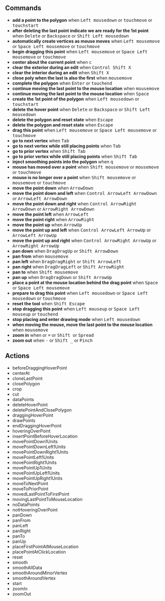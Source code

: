 ## Commands

-   <b>add a point to the polygon</b>
    when <kbd>Left mousedown</kbd> or <kbd>touchmove</kbd> or <kbd>touchstart</kbd>
-   <b>after deleting the last point indicate we are ready for the 1st point</b>
    when <kbd>Delete</kbd> or <kbd>Backspace</kbd> or <kbd>Shift Left mousedown</kbd>
-   <b>automatically create vertices as mouse moves</b>
    when <kbd>Left mousemove</kbd> or <kbd>Space Left mousemove</kbd> or <kbd>touchmove</kbd>
-   <b>begin dragging this point</b>
    when <kbd>Left mousemove</kbd> or <kbd>Space Left mousemove</kbd> or <kbd>touchmove</kbd>
-   <b>center about the current point</b>
    when <kbd>c</kbd>
-   <b>clear the exterior during an edit</b>
    when <kbd>Control Shift X</kbd>
-   <b>clear the interior during an edit</b>
    when <kbd>Shift X</kbd>
-   <b>close poly when the last is also the first</b>
    when <kbd>mousemove</kbd>
-   <b>complete the polygon</b>
    when <kbd>Enter</kbd> or <kbd>touchend</kbd>
-   <b>continue moving the last point to the mouse location</b>
    when <kbd>mousemove</kbd>
-   <b>continue moving the last point to the mouse location</b>
    when <kbd>Space</kbd>
-   <b>create the 1st point of the polygon</b>
    when <kbd>Left mousedown</kbd> or <kbd>touchstart</kbd>
-   <b>delete the hover point</b>
    when <kbd>Delete</kbd> or <kbd>Backspace</kbd> or <kbd>Shift Left mousedown</kbd>
-   <b>delete the polygon and reset state</b>
    when <kbd>Escape</kbd>
-   <b>delete the polygon and reset state</b>
    when <kbd>Escape</kbd>
-   <b>drag this point</b>
    when <kbd>Left mousemove</kbd> or <kbd>Space Left mousemove</kbd> or <kbd>touchmove</kbd>
-   <b>go to next vertex</b>
    when <kbd>Tab</kbd>
-   <b>go to next vertex while still placing points</b>
    when <kbd>Tab</kbd>
-   <b>go to prior vertex</b>
    when <kbd>Shift Tab</kbd>
-   <b>go to prior vertex while still placing points</b>
    when <kbd>Shift Tab</kbd>
-   <b>inject smoothing points into the polygon</b>
    when <kbd>q</kbd>
-   <b>mouse has moved over a point</b>
    when <kbd>Shift mousemove</kbd> or <kbd>mousemove</kbd> or <kbd>touchmove</kbd>
-   <b>mouse is no longer over a point</b>
    when <kbd>Shift mousemove</kbd> or <kbd>mousemove</kbd> or <kbd>touchmove</kbd>
-   <b>move the point down</b>
    when <kbd>ArrowDown</kbd>
-   <b>move the point down and left</b>
    when <kbd>Control ArrowLeft ArrowDown</kbd> or <kbd>ArrowLeft ArrowDown</kbd>
-   <b>move the point down and right</b>
    when <kbd>Control ArrowRight ArrowDown</kbd> or <kbd>ArrowRight ArrowDown</kbd>
-   <b>move the point left</b>
    when <kbd>ArrowLeft</kbd>
-   <b>move the point right</b>
    when <kbd>ArrowRight</kbd>
-   <b>move the point up</b>
    when <kbd>ArrowUp</kbd>
-   <b>move the point up and left</b>
    when <kbd>Control ArrowLeft ArrowUp</kbd> or <kbd>ArrowLeft ArrowUp</kbd>
-   <b>move the point up and right</b>
    when <kbd>Control ArrowRight ArrowUp</kbd> or <kbd>ArrowRight ArrowUp</kbd>
-   <b>pan down</b>
    when <kbd>DragDragUp</kbd> or <kbd>Shift ArrowDown</kbd>
-   <b>pan from</b>
    when <kbd>mousemove</kbd>
-   <b>pan left</b>
    when <kbd>DragDragRight</kbd> or <kbd>Shift ArrowLeft</kbd>
-   <b>pan right</b>
    when <kbd>DragDragLeft</kbd> or <kbd>Shift ArrowRight</kbd>
-   <b>pan to</b>
    when <kbd>Shift mousemove</kbd>
-   <b>pan up</b>
    when <kbd>DragDragDown</kbd> or <kbd>Shift ArrowUp</kbd>
-   <b>place a point at the mouse location behind the drag point</b>
    when <kbd>Space</kbd> or <kbd>Space Left mousemove</kbd>
-   <b>prepare to drag this point</b>
    when <kbd>Left mousedown</kbd> or <kbd>Space Left mousedown</kbd> or <kbd>touchmove</kbd>
-   <b>reset the tool</b>
    when <kbd>Shift Escape</kbd>
-   <b>stop dragging this point</b>
    when <kbd>Left mouseup</kbd> or <kbd>Space Left mouseup</kbd> or <kbd>touchend</kbd>
-   <b>stop placing and enter drawing mode</b>
    when <kbd>Left mousedown</kbd>
-   <b>when moving the mouse, move the last point to the mouse location</b>
    when <kbd>mousemove</kbd>
-   <b>zoom in</b>
    when <kbd> </kbd> or <kbd>=</kbd> or <kbd>Shift </kbd> or <kbd>Spread</kbd>
-   <b>zoom out</b>
    when <kbd>-</kbd> or <kbd>Shift \_</kbd> or <kbd>Pinch</kbd>

## Actions

-   beforeDraggingHoverPoint
-   centerAt
-   cloneLastPoint
-   closePolygon
-   crop
-   cut
-   dataPoints
-   deleteHoverPoint
-   deletePointAndClosePolygon
-   draggingHoverPoint
-   drawPoints
-   endDraggingHoverPoint
-   hoveringOverPoint
-   insertPointBeforeHoverLocation
-   movePointDown1Units
-   movePointDownLeft1Units
-   movePointDownRight1Units
-   movePointLeft1Units
-   movePointRight1Units
-   movePointUp1Units
-   movePointUpLeft1Units
-   movePointUpRight1Units
-   moveToNextPoint
-   moveToPriorPoint
-   movedLastPointToFirstPoint
-   movingLastPointToMouseLocation
-   noDataPoints
-   notHoveringOverPoint
-   panDown
-   panFrom
-   panLeft
-   panRight
-   panTo
-   panUp
-   placeFirstPointAtMouseLocation
-   placePointAtClickLocation
-   reset
-   smooth
-   smoothAllData
-   smoothAroundMinorVertex
-   smoothAroundVertex
-   start
-   zoomIn
-   zoomOut
